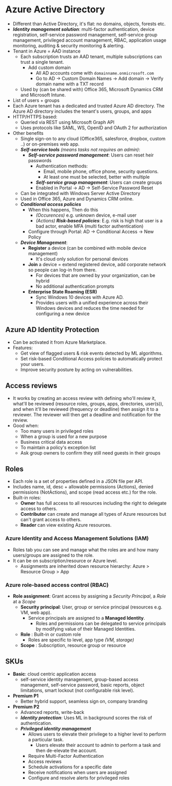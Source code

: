 # Azure Active Directory

- Different than Active Directory, it's flat: no domains, objects, forests etc.
- ***Identity management solution***: multi-factor authentication, device registration, self-service password management, self-service group management, privileged account management, RBAC, application usage monitoring, auditing & security monitoring & alerting.
- Tenant in Azure = AAD instance
  - Each subscription trusts an AAD tenant, multiple subscriptions can trust a single tenant.
    - Add custom domain
      - All AD accounts come with `domainname.onmicrosoft.com`
      - Go to AD -> Custom Domain Names -> Add domain -> Verify domain name with a TXT record
  - Used by (can be shared with) Office 365, Microsoft Dynamics CRM and Microsoft Intune.
- List of users + groups
- Each Azure tenant has a dedicated and trusted Azure AD directory. The Azure AD directory includes the tenant's users, groups, and apps
- HTTP/HTTPS based:
  - Queried via REST using Microsoft Graph API
  - Uses protocols like SAML, WS, OpenID and OAuth 2 for authorization
- Other benefits
  - Single sign-on to any cloud (Office365, salesforce, dropbox, custom ..) or on-premises web app.
  - ***Self-service tools*** *(means tasks not requires an admin)*:
    - ***Self-service password management***: Users can reset heir passwords
      - Authentication methods:
        - Email, mobile phone, office phone, security questions.
        - At least one must be selected, better with multiple
      - ***Self-service group management***: Users can create groups
      - Enabled in Portal -> AD -> Self-Service Password Reset
  - Can be integrated with Windows Server Active Directory
  - Used in Office 365, Azure and Dynamics CRM online.
  - ***Conditional access policies***
    - When this happens, Then do this
      - *(Occurences)* e.g. unknown device, e-mail user
      - *(Actions)* ***Risk-based policies***: E.g. risk is high that user is a bad actor, enable MFA (multi factor authentication)
    - Configure through Portal: AD -> Conditional Access -> New Policy
  - ***Device Management***:
    - **Register** a device (can be combined with mobile device management)
      - It's cloud only solution for personal devices
    - **Join** a device = extend registered device, add corporate network so people can log-in from there.
      - For devices that are owned by your organization, can be hybrid
      - No additional authentication prompts
    - **Enterprise State Roaming (ESR)**
      - Sync Windows 10 devices with Azure AD.
      - Provides users with a unified experience across their Windows devices and reduces the time needed for configuring a new device

## Azure AD Identity Protection

- Can be activated it from Azure Marketplace.
- Features:
  - Get view of flagged users & risk events detected by ML algorithms.
  - Set risk-based Conditional Access policies to automatically protect your users.
  - Improve security posture by acting on vulnerabilities.

## Access reviews

- It works by creating an access review with defining who'll review it, what'll be reviewed (resource roles, groups, apps, directories, user(s)), and when it'll be reviewed (frequency or deadline) then assign it to a reviewer. The reviewer will then get a deadline and notification for the review.
- Good when:
  - Too many users in privileged roles
  - When a group is used for a new purpose
  - Business critical data access
  - To maintain a policy's exception list
  - Ask group owners to confirm they still need guests in their groups

## Roles

- Each role is a set of properties defined in a JSON file per API.
- Includes name, id, desc + allowable permissions (Actions), denied permissions (NotActions), and scope (read access etc.) for the role.
- Built-in roles:
  - **Owner** has full access to all resources including the right to delegate access to others.
  - **Contributor** can create and manage all types of Azure resources but can't grant access to others.
  - **Reader** can view existing Azure resources.

### Azure Identity and Access Management Solutions (IAM)

- Roles tab you can see and manage what the roles are and how many users/groups are assigned to the role.
- It can be on subscription/resource or Azure level.
  - Assignments are inherited down resource hierarchy: Azure > Resource Group > App

### Azure role-based access control (RBAC)

- **Role assignment**: Grant access by assigning a *Security Principal*, a *Role* at a *Scope*
  - **Security principal**: User, group or service principal (resources e.g. VM, web app).
    - Service principals are assigned to a **Managed Identity**.
      - Roles and permissions can be delegated to service principals by modifying value of their Managed Identities.
  - **Role** : Built-in or custom role
    - Roles are specific to level, app type *(VM, storage)*
  - **Scope** : Subscription, resource group or resource

## SKUs

- **Basic**: cloud centric application access
  - self-service identity management, group-based access management, self-service password, basic reports, object limitations, smart lockout (not configurable risk level).
- **Premium P1**
  - Better hybrid support, seamless sign on, company branding
- **Premium P2**
  - Advanced reports, write-back
  - ***Identity protection***: Uses ML in background scores the risk of authentication.
  - ***Privileged identity management***
    - Allows users to elevate their privilege to a higher level to perform a particular task.
      - Users elevate their account to admin to perform a task and then de-elevate the account.
    - Require Multi-Factor Authentication
    - Access reviews
    - Schedule activations for a specific date
    - Receive notifications when users are assigned
    - Configure and resolve alerts for privileged roles
